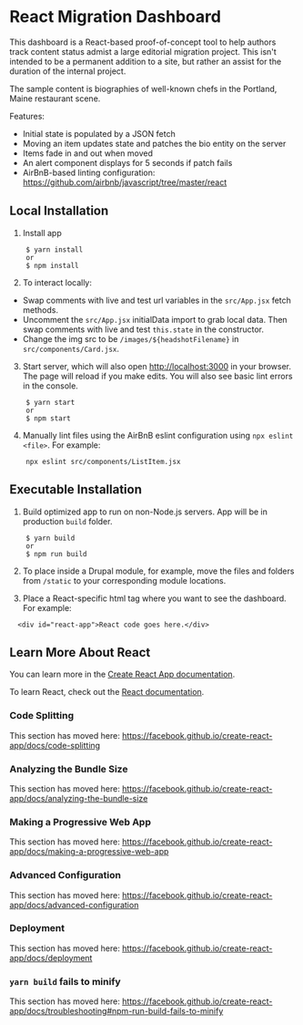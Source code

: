 # React Migration Dashboard

This dashboard is a React-based proof-of-concept tool to help authors track content status admist a large editorial migration project. This isn't intended to be a permanent addition to a site, but rather an assist for the duration of the internal project. 

The sample content is biographies of well-known chefs in the Portland, Maine restaurant scene.

Features:
- Initial state is populated by a JSON fetch
- Moving an item updates state and patches the bio entity on the server 
- Items fade in and out when moved
- An alert component displays for 5 seconds if patch fails
- AirBnB-based linting configuration: https://github.com/airbnb/javascript/tree/master/react

## Local Installation
1. Install app
```
    $ yarn install 
    or 
    $ npm install
```
2. To interact locally:
- Swap comments with live and test url variables in the `src/App.jsx` fetch methods.
-  Uncomment the `src/App.jsx` initialData import to grab local data. Then swap comments with live and test `this.state` in the constructor.
-  Change the img src to be `/images/${headshotFilename}` in `src/components/Card.jsx`.

3. Start server, which will also open [http://localhost:3000](http://localhost:3000) in your browser. The page will reload if you make edits. You will also see basic lint errors in the console.
```
    $ yarn start 
    or 
    $ npm start
```

4. Manually lint files using the AirBnB eslint configuration using `npx eslint <file>`. For example:
```
    npx eslint src/components/ListItem.jsx
```

## Executable Installation
1. Build optimized app to run on non-Node.js servers. App will be in production `build` folder. 
```
    $ yarn build 
    or 
    $ npm run build
```

2. To place inside a Drupal module, for example, move the files and folders from `/static` to your corresponding module locations.

3. Place a React-specific html tag where you want to see the dashboard. For example:
```
  <div id="react-app">React code goes here.</div>
```

## Learn More About React

You can learn more in the [Create React App documentation](https://facebook.github.io/create-react-app/docs/getting-started).

To learn React, check out the [React documentation](https://reactjs.org/).

### Code Splitting

This section has moved here: https://facebook.github.io/create-react-app/docs/code-splitting

### Analyzing the Bundle Size

This section has moved here: https://facebook.github.io/create-react-app/docs/analyzing-the-bundle-size

### Making a Progressive Web App

This section has moved here: https://facebook.github.io/create-react-app/docs/making-a-progressive-web-app

### Advanced Configuration

This section has moved here: https://facebook.github.io/create-react-app/docs/advanced-configuration

### Deployment

This section has moved here: https://facebook.github.io/create-react-app/docs/deployment

### `yarn build` fails to minify

This section has moved here: https://facebook.github.io/create-react-app/docs/troubleshooting#npm-run-build-fails-to-minify
